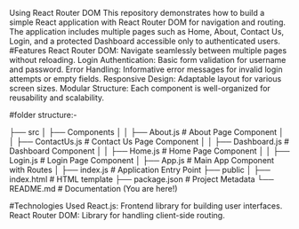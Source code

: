 Using React Router DOM 
This repository demonstrates how to build a simple React application with React Router DOM for navigation and routing. The application includes multiple pages such as Home, About, Contact Us, Login, and a protected Dashboard accessible only to authenticated users.
#Features
React Router DOM: Navigate seamlessly between multiple pages without reloading.
Login Authentication: Basic form validation for username and password.
Error Handling: Informative error messages for invalid login attempts or empty fields.
Responsive Design: Adaptable layout for various screen sizes.
Modular Structure: Each component is well-organized for reusability and scalability.

#folder structure:-

├── src
│   ├── Components
│   │   ├── About.js       # About Page Component
│   │   ├── ContactUs.js   # Contact Us Page Component
│   │   ├── Dashboard.js   # Dashboard Component 
│   │   ├── Home.js        # Home Page Component
│   │   ├── Login.js       # Login Page Component
│   ├── App.js             # Main App Component with Routes
│   ├── index.js           # Application Entry Point
├── public
│   ├── index.html         # HTML template
├── package.json           # Project Metadata
└── README.md              # Documentation (You are here!)

#Technologies Used
React.js: Frontend library for building user interfaces.
React Router DOM: Library for handling client-side routing.
